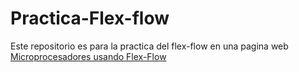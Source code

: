 # Practica-Flex-flow
Este repositorio es para la practica del flex-flow en una pagina web
[Microprocesadores usando Flex-Flow](https://frantorres1199.github.io/Practica-Flex-flow/)
